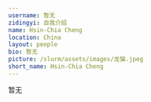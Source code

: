 ```yaml
---
username: 暂无
zidingyi: 自我介绍
name: Hsin-Chia Cheng
location: China
layout: people
bio: 暂无
picture: /slurm/assets/images/龙猫.jpeg
short_name: Hsin-Chia Cheng
---
```


暂无
